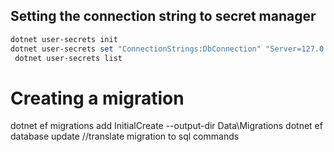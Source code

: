 ﻿## Setting the connection string to secret manager
```powershell
dotnet user-secrets init
dotnet user-secrets set "ConnectionStrings:DbConnection" "Server=127.0.0.1;Port=5432;User Id=postgres;Password=;Database=CarRental;Pooling=true;CommandTimeout=120;Timeout=30"
 dotnet user-secrets list
```

# Creating a migration
dotnet ef migrations add InitialCreate --output-dir Data\Migrations
dotnet ef database update //translate migration to sql commands
